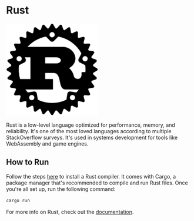 # Rust

<img src="img-rust.png" alt="Rust Logo" width="250">

Rust is a low-level language optimized for performance, memory, and reliability. It's one of the most loved languages according to multiple StackOverflow surveys. It's used in systems development for tools like WebAssembly and game engines.

## How to Run

Follow the steps [here](https://www.rust-lang.org/tools/install) to install a Rust compiler. It comes with Cargo, a package manager that's recommended to compile and run Rust files. Once you're all set up, run the following command:

```bash
cargo run
```

For more info on Rust, check out the [documentation](https://www.rust-lang.org/).
